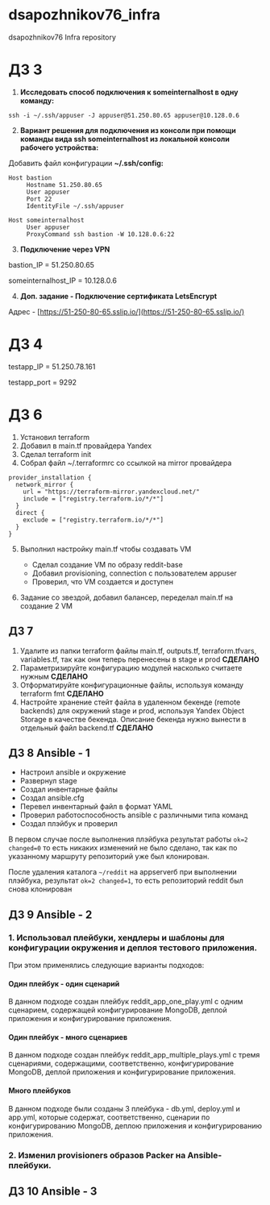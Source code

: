 # dsapozhnikov76_infra
dsapozhnikov76 Infra repository

# ДЗ 3

1. ****Исследовать способ подключения к someinternalhost в одну
команду:****
````
ssh -i ~/.ssh/appuser -J appuser@51.250.80.65 appuser@10.128.0.6
````

2. ****Вариант решения для подключения из консоли при помощи
команды вида ssh someinternalhost из локальной консоли рабочего
устройства:****

Добавить файл конфигурации **~/.ssh/config:**

````
Host bastion
     Hostname 51.250.80.65
     User appuser
     Port 22
     IdentityFile ~/.ssh/appuser

Host someinternalhost
     User appuser
     ProxyCommand ssh bastion -W 10.128.0.6:22
````

3. ****Подключение через VPN****

bastion_IP = 51.250.80.65

someinternalhost_IP = 10.128.0.6

4. ****Доп. задание - Подключение сертификата LetsEncrypt****

Адрес - [https://51-250-80-65.sslip.io/](https://51-250-80-65.sslip.io/)



# ДЗ 4

testapp_IP = 51.250.78.161

testapp_port = 9292

# ДЗ 6

1. Установил terraform 
2. Добавил в main.tf провайдера Yandex
3. Cделал terraform init
4. Собрал файл ~/.terraformrc со ссылкой на mirror провайдера
````
provider_installation {
  network_mirror {
    url = "https://terraform-mirror.yandexcloud.net/"
    include = ["registry.terraform.io/*/*"]
  }
  direct {
    exclude = ["registry.terraform.io/*/*"]
  }
}
````
5. Выполнил настройку main.tf чтобы создавать VM
   - Сделал создание VM по образу reddit-base
   - Добавил provisioning, connection с пользователем appuser
   - Проверил, что VM создается и доступен

6. Задание со звездой, добавил балансер, переделал main.tf на создание 2 VM

## ДЗ 7

1. Удалите из папки terraform файлы main.tf, outputs.tf, terraform.tfvars, 
    variables.tf, так как они теперь перенесены в stage и prod  **СДЕЛАНО** 
2. Параметризируйте конфигурацию модулей насколько считаете нужным **СДЕЛАНО**
3. Отформатируйте конфигурационные файлы, используя команду terraform fmt **СДЕЛАНО**
4. Настройте хранение стейт файла в удаленном бекенде (remote backends) для окружений 
   stage и prod, используя Yandex Object Storage в качестве бекенда. Описание бекенда 
   нужно вынести в отдельный файл backend.tf **СДЕЛАНО**


## ДЗ 8 Ansible - 1

* Настроил ansible и окружение
* Развернул stage
* Создал инвентарные файлы
* Создал ansible.cfg
* Перевел инвентарный файл в формат YAML
* Проверил работоспособность ansible с различными типа команд
* Создал плэйбук и проверил

В первом случае после выполнения плэйбука результат работы
```ok=2 changed=0```
то есть никаких изменений  не было сделано, так как по указанному маршруту 
репозиторий уже был клонирован.

После удаления каталога ```~/reddit``` на appserverб при выполнении плэйбука, результат
```ok=2 changed=1```, то есть репозиторий reddit был снова клонирован

## ДЗ 9 Ansible - 2

### 1. Использовал плейбуки, хендлеры и шаблоны для конфигурации окружения и деплоя тестового приложения.

При этом применялись следующие варианты подходов: 

#### Один плейбук - один сценарий

В данном подходе создан плейбук reddit_app_one_play.yml с одним сценарием, 
содержащей конфигурирование MongoDB, деплой приложения и конфигурирование приложения. 

#### Один плейбук - много сценариев

В данном подходе создан плейбук reddit_app_multiple_plays.yml с тремя сценариями, содержащими, 
соответственно, конфигурирование MongoDB, деплой приложения и конфигурирование приложения. 

#### Много плейбуков

В данном подходе были созданы 3 плейбука - db.yml, deploy.yml и app.yml, которые содержат, 
соответственно, сценарии по конфигурированию MongoDB, деплою приложения и конфигурированию приложения.

### 2. Изменил provisioners образов Packer на Ansible-плейбуки.


## ДЗ 10 Ansible - 3

